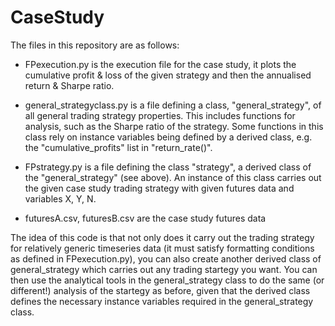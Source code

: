 # CaseStudy

The files in this repository are as follows:

- FPexecution.py is the execution file for the case study, it plots the cumulative profit & loss of the given strategy and then the annualised return & Sharpe ratio.

- general_strategyclass.py is a file defining a class, "general_strategy", of all general trading strategy properties. This includes functions for analysis, such as the Sharpe ratio of the strategy. Some functions in this class rely on instance variables being defined by a derived class, e.g. the "cumulative_profits" list in "return_rate()".

- FPstrategy.py is a file defining the class "strategy", a derived class of the "general_strategy" (see above). An instance of this class carries out the given case study trading strategy with given futures data and variables X, Y, N. 

- futuresA.csv, futuresB.csv are the case study futures data

The idea of this code is that not only does it carry out the trading strategy for relatively generic timeseries data (it must satisfy formatting conditions as defined in FPexecution.py), you can also create another derived class of general_strategy which carries out any trading startegy you want. You can then use the analytical tools in the general_strategy class to do the same (or different!) analysis of the startegy as before, given that the derived class defines the necessary instance variables required in the general_strategy class.
